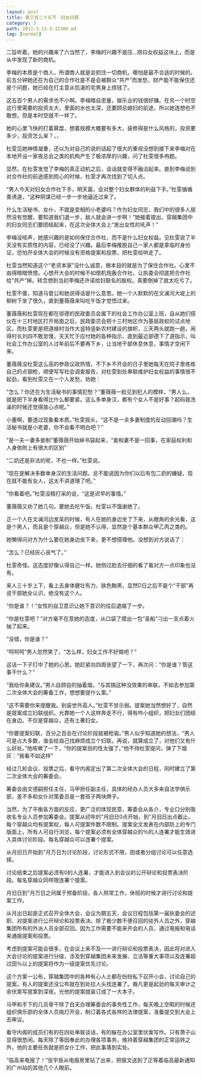 ```yaml
---
layout: post
title: 第三百二十五节　妇女问题
category: 3
path: 2011-3-13-3-32300.md
tag: [normal]
---
```


二旨听着，她的兴趣来了六当然了，李梅的兴趣不是压…捞曰女权益这块上，而是从中发现了新的商机。

李梅的本质是个商人，所谓商人就是会抓住一切商机，哪怕是最不合适的时候的。前五分钟她还在为自己的合作社是不是会被群众“共产”而发愁，财产能不能保住还是个问题，她已经在打主意从饥渴的宅男身上捞钱了。

这五百个男人的需求也不小啊。李梅暗自思量，娱乐业的钱很好赚。在另一个时空这行里需要的投资太大，里面的水也太深，还要顾忌媳妇的前途，所以她连想也不敢想，但是本时空就不一样了。

她的心里飞快的打着算盘，想着规模大概要有多大，装修得是什么风格的，投资要多少，投资怎么来？，，

杜雯见她神情凝重，还以为对自己的说的话起了很大的重视没想到接下来李梅对在本地开设一家夜总会之类的机构产生了极浓厚的兴趣，问了杜雯很多冉题。

显然，在杜雯发觉了李梅的真正动机之后，谈话就变得不融洽起来。直到李梅谈到对合作社的前途感到担心的时候，杜雯才再次找到了切入点。

“男人今天对妇女合作社下手，明天嚣，会对整个妇女群体的利益下手。”杜雯循循善诱道，“这种阴谋已经一步一步地逼近过来了。

什么生活秘书、女仆，不就是变相的小老婆吗？作为妇女同志，我们中的很多人居然没有觉醒，要知道我们退一步，敌人就会进一步啊！”她接着提出，穿越集团中的妇女同志们要团结起来，在这次全体大会上“发出女性的吼声！”

李梅没吱声，她感兴趣的是如何保住合作社，而不是什么妇女权益。见杜雯说了半天没有实质性的内容，已经没了兴趣。最后李梅推脱自己一家人都是拿临时身份证，恐怕开全体大会的时候没有资格提案和投票，把杜雯给哄走了。

杜雯当然知道这个“老资本家”没什么诚意，根本目的就是为了保住合作社。心里不由得暗暗愤恨。心想开大会的时候不如借机炮轰合作社，让执委会彻底把合作社给“共产”掉。转念想到当初李梅还许诺给妇联名的股权。真要倒掉了就太吃亏了。

杜雯不傻，知道马督公和她说得话是什么意思。她一个人默默的在文澜河大堤上的柳树下坐了很久，直到董薇薇来叫吃午饭才觉悟过来。

董薇薇和杜雯现在都在邬德的民政委员会属下的社会工作办公室上班，自从她们搭伙在十三村地区打开局面之后，民政委员会把十三村地区作为基层政权的试点地区。而杜雯更是把道禄村当作大竖特竖新农村建设的旗帜，三天两头就跑一趟，闹得村长刘四不敢怠慢，天天忙于应付她的各种指示，直到最近部德下了道指示，叫社会工作办公室的人过年前后不要再下乡，让当地干部休息休息，事情才空闲下来。

董薇薇没杜雯这么高的参政议政热情，不下乡不开会的日子里她每天在院子里练练自己的点钢枪，顺便写写社会调查报告，对杜雯到处串联维护妇女权益的事情很不起劲，看到杜雯又在一个人发愁，劝她：

“怎么？你还在为生活秘书的事情犯愁？”董薇薇一脸见到杞人的模样，“男人么，就是把下半身看得比什么都要紧。这么多单身汉，都有个女人不是好事？起码我洗澡的时候还觉得放心点呢。”

小董啊，要透过现象看本质。”杜雯摇头，“这不是一夫多妻制度的反动回潮吗？生活秘书就是小老婆，你不会看不明白吧？”

“是一夫一妻多妾制”董薇薇开始掉书袋起来，“妾和妻不是一回事，在家庭权利和人身依附上有很大的区别”

“二奶还是非法的呢，不也一样。”杜雯说。

“现在是解决多数单身汉的生活问题。总不能说因为你们以后有包二奶的嫌疑，现在就不能有女人，这太不讲道理了吧。”

“你看着吧。”杜雯没精打采的说，“这是迟早的事情。”

董薇薇又劝了她几句。要她去吃午饭。杜雯以不饿谢绝了。

正一个人在文澜河边发呆的时候，有人在她的身边坐了下来，从眼角的余光看，这是个男人，而且是个穿越众，但是她不认得，显然是个基本群众甲乙丙之类的。

她懒得问对方为什么要在她身边坐下来，更不想搭理他。没想到对方说话了：

“怎么？已经灰心丧气了。”

杜雯奇怪。这态度好像认得自己一样。她侧过脸去仔细的看了看对方一点印象也没有。

来人三十岁上下，看上去身体健壮有力，肤色黝黑，显然D日之后不是个“干部”再说干部她全认识，绝没有这个人。

“你是谁？！”女性的自卫意识让她下意识的往后退缩了一步。

“你是杜雯吧？”对方毫不在意她的态度，从口袋了摸出一包“圣船”刁出一支点着火抽了起来。

“没错，你是谁？”

“呵呵呵”男人忽然笑了，“怎么样，妇女工作不好做吧？”

这话一下子打中了她的心思。她赶紧向四周张望了一下，再次问：“你是谁？管这事干什么？”

“我给你条建议。”男人自顾自的抽着烟，“与其搞这种没效果的串联，不如去参加第二次全体大会的筹备工作，想想要提什么案。”

“这不需要你来提醒我。别装世外高人。”杜雯不甘示弱。提案她当然想好了，自然是提案成立妇联组织。光靠她一个人这样奔走不行，得有咋小组织，把妇女们团结在身边。不仅是穿越众，还有土著妇女。

“你要提案妇联，百分之百会在讨论阶段就被枪毙。”男人似乎知道她的想法，“男人可是占大多数，谁会给自己找麻烦成立个妇联。再说，就算成立了，对他们又有什么好处。”他咳嗽了一下，“你的提案目的性太强了。”他不待杜雯提问，弹了下烟灰：“我看不如这样”

经过几轮会议、投票之后，看守内阁定出了第二次全体大会的日程，同时建立了第二次全体大会的筹委会。

筹委会由文德嗣担任主任，马甲担任副主任，具体的经办人员大多来自法学俱乐部，差不多和女仆对策委员是一套班子两块牌子。

当然，为了平衡各方面的反应，更广泛的体现民意，筹委会从各介，专业口分别吸收名专业人员参加筹委会。提案从纫年的"月旧日0点开始，到"月旧日出点截止。每个穿越众均有提案权，每人可提案件数不限制。提案全文发表在内部防上的专门版面上，所有人可自行浏览，每个提案必须有全体穿越众的％的人连署才能生效进入具体讨论阶段。每名穿越众可以连署个提案。

从月旧日开始到"月万日为讨论阶段，讨论形式不限，田或者分组讨论可以任意选择。

讨论结束之后提案必须有0的人连署，才能进入到会议的公开辩论和投票表决阶段。每名穿越众同样限连署个提案。

月旧日到"月万日之间属于预备阶段，各人照常工作，休班的时候才进行讨论和提案工作。

从月出日起是正式召开全体大会，会议为期五天，会议日程包括第一届执委会的述职、对提案进行公开辩论和投票表决。除了极少数不便召回的驻外人员之外，穿越集团所有的外派人员全部召回。因为工作需要不能来开会的人员，通过电报和电话来通报提案和投票。

考虑到提案可能会很多，在会议上来不及一一进行辩论和投票表决，因此将对进入大会讨论的提案进行分级，涉及到穿越集团未来发展、立法等重大事项以及连署超过田％以上的提案将作为一级提案优先讨论。

这个方案一公布，穿越集团中的各种有心人士都在纷纷私下召开小会，讨论自己的提案。有人的提案还没公布就在到处拉人头找连署了。裔凡更是起劲的每天审计之余伏案写提案到深夜。光他的提案就装订成了一大本子。

马甲和手下的几员骨干除了白天办理筹委会的事务性工作，每天晚上空暇的时候还组织俱乐部的全体人员挑灯开会，制订着各式各样的法律提案，准备提交到大会上去审议。

看守内阁的成员们有的在四处串联谈话，有的躲在办公室里伏案写作。只有萧子山显得很悠闲。每天除了等因奉此的办理各项事务，维持着穿越集团的正常运转之外，他的主要任务就是抓女仆工作，把此事落到实处。

“临高来电报了！”张宇辰从电报房里钻了出来，把报文送到了正等着临高最新通知的广州站的其他几个人眼前。